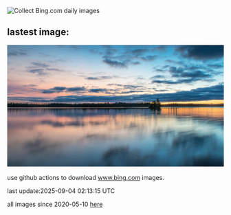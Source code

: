 ![Collect Bing.com daily images](https://github.com/counter2015/bing-daily-images/workflows/Collect%20Bing.com%20daily%20images/badge.svg)
## lastest image:
![](images/img.jpg)

use github actions to download www.bing.com images.

last update:2025-09-04 02:13:15 UTC

all images since 2020-05-10 [here](https://github.com/counter2015/bing-daily-images/tree/master/images) 
